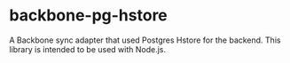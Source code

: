 backbone-pg-hstore
==================

A Backbone sync adapter that used Postgres Hstore for the backend. This library is intended to be used with Node.js.